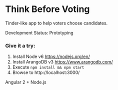 # Think Before Voting

Tinder-like app to help voters choose candidates.

Development Status: Prototyping

### Give it a try:

1. Install Node v6 https://nodejs.org/en/
1. Install ArangoDB v3 https://www.arangodb.com/
1. Execute `npm install && npm start`
1. Browse to http://localhost:3000/

Angular 2 + Node.js
